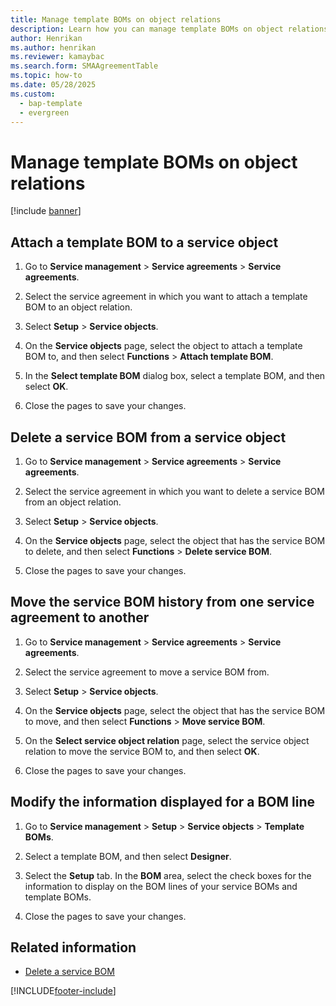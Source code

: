 ```yaml
---
title: Manage template BOMs on object relations 
description: Learn how you can manage template BOMs on object relations, including a step-by-step process for attaching template BOMs to service objective. 
author: Henrikan
ms.author: henrikan
ms.reviewer: kamaybac
ms.search.form: SMAAgreementTable
ms.topic: how-to
ms.date: 05/28/2025
ms.custom: 
  - bap-template
  - evergreen
---
```



# Manage template BOMs on object relations

[!include [banner](../includes/banner.md)]

## Attach a template BOM to a service object

1. Go to **Service management** \> **Service agreements** \> **Service agreements**.

2. Select the service agreement in which you want to attach a template BOM to an object relation.

3. Select **Setup** \> **Service objects**.

4. On the **Service objects** page, select the object to attach a template BOM to, and then select **Functions** \> **Attach template BOM**.

5. In the **Select template BOM** dialog box, select a template BOM, and then select **OK**.

6. Close the pages to save your changes.

## Delete a service BOM from a service object

1. Go to **Service management** \> **Service agreements** \> **Service agreements**.

2. Select the service agreement in which you want to delete a service BOM from an object relation.

3. Select **Setup** \> **Service objects**.

4. On the **Service objects** page, select the object that has the service BOM to delete, and then select **Functions** \> **Delete service BOM**.

5. Close the pages to save your changes.

## Move the service BOM history from one service agreement to another

1. Go to **Service management** \> **Service agreements** \> **Service agreements**.

2. Select the service agreement to move a service BOM from.

3. Select **Setup** \> **Service objects**.

4. On the **Service objects** page, select the object that has the service BOM to move, and then select **Functions** \> **Move service BOM**.

5. On the **Select service object relation** page, select the service object relation to move the service BOM to, and then select **OK**.

6. Close the pages to save your changes.

## Modify the information displayed for a BOM line

1. Go to **Service management** \> **Setup** \> **Service objects** \> **Template BOMs**.

2. Select a template BOM, and then select **Designer**.

3. Select the **Setup** tab. In the **BOM** area, select the check boxes for the information to display on the BOM lines of your service BOMs and template BOMs.

4. Close the pages to save your changes.

## Related information

- [Delete a service BOM](delete-service-bom.md)

[!INCLUDE[footer-include](../../includes/footer-banner.md)]
